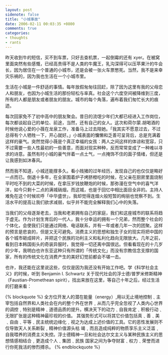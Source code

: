 ```yaml
---
layout: post
sidenote: false
title: "小城事故"
date: 2006-02-11 00:03:35 +0800
comments: true
categories:
- thoughts
- rants
---
```


昨天收到牛的短信，买不到车票，只好去查机票，一起倒霉的还有 xyer。在被窝里面突然有些感慨，已经高贵得不是人类的牛魔王，乳沟深得可以压苹果汁的牛会长，因为居住在一个普通的小城市，还是会被一张火车票憋死。当然，我不是来幸灾乐祸的，因为我也生活在一个小城市里。

生活在小城是一件舒适的事情。每年放假匆匆往回赶，除了因为这里有我的父母恋人和朋友，也因为小城生活的那份轻松与率真。社会这个六度空间被降维到三度，所有的人都是朋友或者朋友的朋友。城市的每个角落，遍布着我们匆忙长大的痕迹。

每次回家免不了初中高中的朋友聚会。昔日的流氓少年们大都已经进入工作岗位，每次都谈起自己的单位、前途，当然，还有自己的女人。这次和荷尔蒙.胡喝酒的时候他说心爱的小薇在龙泉工作，准备马上过去陪她。「我其实不愿意过去，不过总得有个人牺牲一下，开心就好。」小城表面的慵懒和乏善可呈背后，总是充满着这样的豪气。突然觉得小薇是个真正幸福的女孩：两人之间这样的体谅和宽容，只不过需要一些人性最初的一些善意，而面对现实种种，反而常常变成了一种难以寻求的诗意。虽然有时小城的豪气伴着一点土气，一点掩饰不住的面子情绪，但还是让我感到如沐春风。

然而我不知道，小城还能撑多久。看小贱猪的过年经历，发现自己的也仅仅是略好一点而已。倒退十多年，在全家围着炉子烤脐橙吃的时候，在父亲在厨房里面烧制平时吃不到的大菜的时候，在拿压岁钱放鞭炮的时候，那弥漫在空气中的喜气洋洋，如今只剩十二点的满城硝烟，而这城，也是于回忆中相比面目全非的。主持人难免在这个时候欢呼「中华盛世」，我却觉得连烟火般短暂的绚丽也觉察不到。生活水平的提高让我们欲求减弱，似乎并不能完全解释我们心中的失落。

当我们的父母逐渐老去，当我和老弟拥有自己的家庭，我们和这座城市的联系将趋于虚无。作为计划生育后的一代人，我十分幸运的拥有一个兄弟，然而整个社会的个体化，会使我们只是通过网络、电话联系，并有一年或者几年一次的团聚。这样的预言是悲哀的，但是又无可避免。消费主义的思想和独生子女的现实将把中国的各个城市砸成碎片，并把这个民族的功利主义和私利化趋向无限放大。几年之前，看到日本韩国街头的奇装异服时，我觉得一切还离中国很远。但看看现在的十几岁的少年，我明白也许东亚这种只有所谓的「传统文化」而没有宗教信念支撑的国家，所有的传统文化在消费产生的美好幻觉前都会不堪一击。

也许，我还能在这里说这些，仅仅是因为我还没有开始工作吧。学《科学社会主义》的时候，听到 Benjamin I. Schwartz 关于现代社会的浮士德/普罗米修斯精神（Faustian-Promethean spirit），找出来放在这里，等自己十年之后，经过生活的打磨来看：

{% blockquote %}
全方位开发人的潜在能量（energy）,用以无止境地控制﹑主宰包括自然界和人类社会在内的整个外在世界﹐从而几乎完全忽视了人类内心世界的调控﹐特别是精神﹑道德品质的提升。横决天下的动力﹑自我肯定﹑积极行动﹑无限扩张是这种精神最珍视的价值。 其强势形式可以将其它价值包括真﹑善﹑美﹑自由﹑平等﹑民主统统边缘化﹐视之为达成上述价值的工具。它的恶性发展则不仅导致天人关系断裂﹐精神价值源头枯 竭﹐而且造成纯粹的物质享乐主义泛滥﹐自我喂养的消费主义失控。浮士德精神一旦和社会达尔文主义与某种民族主义的思想情感相结合﹐更造成个人﹑集团﹑民族 国家之间为争夺财富﹑权力﹑荣誉而进行你死我活的惨烈搏杀。
{% endblockquote %}
